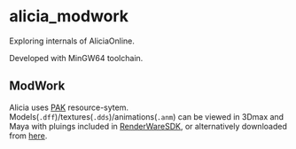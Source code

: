 # alicia_modwork
Exploring internals of AliciaOnline.

Developed with MinGW64 toolchain.

## ModWork
Alicia uses [PAK](theory/assets/pak.md) resource-sytem. Models(`.dff`)/textures(`.dds`)/animations(`.anm`) can be viewed in 3Dmax and Maya with pluings included in [RenderWareSDK](https://archive.org/details/RenderwareStudio3.7SDKForWindows), or alternatively downloaded from [here](http://www.tnlc.com/rw/files.html).
